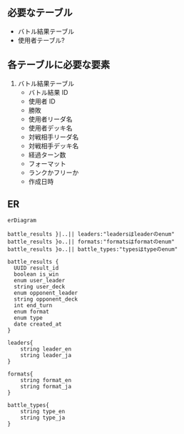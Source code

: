 ## 必要なテーブル

- バトル結果テーブル
- 使用者テーブル?

## 各テーブルに必要な要素

1. バトル結果テーブル
   - バトル結果 ID
   - 使用者 ID
   - 勝敗
   - 使用者リーダ名
   - 使用者デッキ名
   - 対戦相手リーダ名
   - 対戦相手デッキ名
   - 経過ターン数
   - フォーマット
   - ランクかフリーか
   - 作成日時

## ER

```mermaid
erDiagram

battle_results }|..|| leaders:"leadersはleaderのenum"
battle_results }o..|| formats:"formatsはformatのenum"
battle_results }o..|| battle_types:"typesはtypeのenum"

battle_results {
  UUID result_id
  boolean is_win
  enum user_leader
  string user_deck
  enum opponent_leader
  string opponent_deck
  int end_turn
  enum format
  enum type
  date created_at
}

leaders{
    string leader_en
    string leader_ja
}

formats{
    string format_en
    string format_ja
}

battle_types{
    string type_en
    string type_ja
}

```
